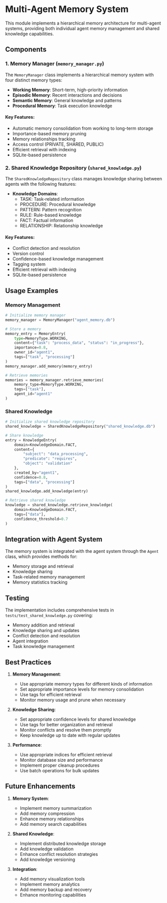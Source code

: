 # Multi-Agent Memory System

This module implements a hierarchical memory architecture for multi-agent systems, providing both individual agent memory management and shared knowledge capabilities.

## Components

### 1. Memory Manager (`memory_manager.py`)

The `MemoryManager` class implements a hierarchical memory system with four distinct memory types:

- **Working Memory**: Short-term, high-priority information
- **Episodic Memory**: Recent interactions and decisions
- **Semantic Memory**: General knowledge and patterns
- **Procedural Memory**: Task execution knowledge

#### Key Features:
- Automatic memory consolidation from working to long-term storage
- Importance-based memory pruning
- Memory relationships tracking
- Access control (PRIVATE, SHARED, PUBLIC)
- Efficient retrieval with indexing
- SQLite-based persistence

### 2. Shared Knowledge Repository (`shared_knowledge.py`)

The `SharedKnowledgeRepository` class manages knowledge sharing between agents with the following features:

- **Knowledge Domains**:
  - TASK: Task-related information
  - PROCEDURE: Procedural knowledge
  - PATTERN: Pattern recognition
  - RULE: Rule-based knowledge
  - FACT: Factual information
  - RELATIONSHIP: Relationship knowledge

#### Key Features:
- Conflict detection and resolution
- Version control
- Confidence-based knowledge management
- Tagging system
- Efficient retrieval with indexing
- SQLite-based persistence

## Usage Examples

### Memory Management

```python
# Initialize memory manager
memory_manager = MemoryManager("agent_memory.db")

# Store a memory
memory_entry = MemoryEntry(
    type=MemoryType.WORKING,
    content={"task": "process_data", "status": "in_progress"},
    importance=0.8,
    owner_id="agent1",
    tags=["task", "processing"]
)
memory_manager.add_memory(memory_entry)

# Retrieve memories
memories = memory_manager.retrieve_memories(
    memory_type=MemoryType.WORKING,
    tags=["task"],
    agent_id="agent1"
)
```

### Shared Knowledge

```python
# Initialize shared knowledge repository
shared_knowledge = SharedKnowledgeRepository("shared_knowledge.db")

# Share knowledge
entry = KnowledgeEntry(
    domain=KnowledgeDomain.FACT,
    content={
        "subject": "data_processing",
        "predicate": "requires",
        "object": "validation"
    },
    created_by="agent1",
    confidence=0.8,
    tags=["data", "processing"]
)
shared_knowledge.add_knowledge(entry)

# Retrieve shared knowledge
knowledge = shared_knowledge.retrieve_knowledge(
    domain=KnowledgeDomain.FACT,
    tags=["data"],
    confidence_threshold=0.7
)
```

## Integration with Agent System

The memory system is integrated with the agent system through the `Agent` class, which provides methods for:

- Memory storage and retrieval
- Knowledge sharing
- Task-related memory management
- Memory statistics tracking

## Testing

The implementation includes comprehensive tests in `tests/test_shared_knowledge.py` covering:

- Memory addition and retrieval
- Knowledge sharing and updates
- Conflict detection and resolution
- Agent integration
- Task knowledge management

## Best Practices

1. **Memory Management**:
   - Use appropriate memory types for different kinds of information
   - Set appropriate importance levels for memory consolidation
   - Use tags for efficient retrieval
   - Monitor memory usage and prune when necessary

2. **Knowledge Sharing**:
   - Set appropriate confidence levels for shared knowledge
   - Use tags for better organization and retrieval
   - Monitor conflicts and resolve them promptly
   - Keep knowledge up to date with regular updates

3. **Performance**:
   - Use appropriate indices for efficient retrieval
   - Monitor database size and performance
   - Implement proper cleanup procedures
   - Use batch operations for bulk updates

## Future Enhancements

1. **Memory System**:
   - Implement memory summarization
   - Add memory compression
   - Enhance memory relationships
   - Add memory search capabilities

2. **Shared Knowledge**:
   - Implement distributed knowledge storage
   - Add knowledge validation
   - Enhance conflict resolution strategies
   - Add knowledge versioning

3. **Integration**:
   - Add memory visualization tools
   - Implement memory analytics
   - Add memory backup and recovery
   - Enhance monitoring capabilities 